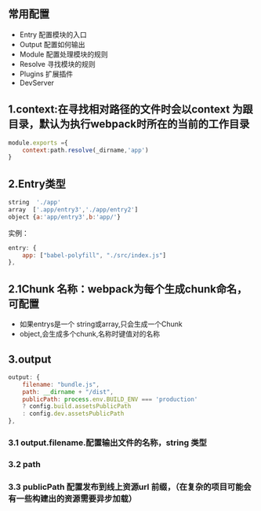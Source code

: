 


## 常用配置
* Entry 配置模块的入口
* Output 配置如何输出
* Module 配置处理模块的规则
* Resolve 寻找模块的规则
* Plugins 扩展插件
* DevServer


## 1.context:在寻找相对路径的文件时会以context 为跟目录，默认为执行webpack时所在的当前的工作目录
```js
module.exports ={
	context:path.resolve(_dirname,'app')
}
```

## 2.Entry类型
```js
string  './app'
array  ['.app/entry3','./app/entry2']
object {a:'app/entry3',b:'app/'}
```
实例：
```js
entry: {
    app: ["babel-polyfill", "./src/index.js"]
},
```

## 2.1Chunk 名称：webpack为每个生成chunk命名，可配置
* 如果entrys是一个 string或array,只会生成一个Chunk
* object,会生成多个chunk,名称时键值对的名称

## 3.output
```js
output: {
    filename: "bundle.js",
    path: __dirname + "/dist",
    publicPath: process.env.BUILD_ENV === 'production'
    ? config.build.assetsPublicPath
    : config.dev.assetsPublicPath
},
```
### 3.1 output.filename.配置输出文件的名称，string 类型
### 3.2 path
### 3.3 publicPath 配置发布到线上资源url 前缀，（在复杂的项目可能会有一些构建出的资源需要异步加载）


